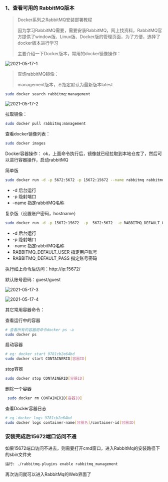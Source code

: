 ### 1、查看可用的 RabbitMQ版本

> Docker系列之RabbitMQ安装部署教程
>
> 因为学习RabbitMQ需要，需要安装RabbitMQ，网上找资料，RabbitMQ官方提供了window版、Linux版、Docker版的管理页面，为了方便，选择了docker版本进行学习
>
> 主要介绍一下Docker版本，常用的docker镜像操作： 

![2021-05-17-1](C:\workspace\Coding\MyWiki\images\Docker\rabbitmq\2021-05-17-1.png)

> 查询rabbitMQ镜像：
>
> management版本，不指定默认为最新版本latest

```bash
sudo docker search rabbitmq:management
```

![2021-05-17-2](C:\workspace\Coding\MyWiki\images\Docker\rabbitmq\2021-05-17-2.png)

 拉取镜像：

```bash
sudo docker pull rabbitmq:management
```

查看docker镜像列表：

```bash
sudo docker images
```

Docker容器操作： ok，上面命令执行后，镜像就已经拉取到本地仓库了，然后可以进行容器操作，启动rabbitMQ

简单版

```bash
sudo docker run -d -p 5672:5672 -p 15672:15672 --name rabbitmq rabbitmq:management
```

- -d 后台运行
- -p 隐射端口
- –name 指定rabbitMQ名称

复杂版（设置账户密码，hostname）

```bash
sudo docker run -d -p 15672:15672  -p  5672:5672  -e RABBITMQ_DEFAULT_USER=admin -e RABBITMQ_DEFAULT_PASS=admin --name rabbitmq --hostname=rabbitmqhostone  rabbitmq:management
```

- -d 后台运行
- -p 隐射端口
- –name 指定rabbitMQ名称
- RABBITMQ_DEFAULT_USER 指定用户账号
- RABBITMQ_DEFAULT_PASS 指定账号密码

执行如上命令后访问：http://ip:15672/

默认账号密码：guest/guest

![2021-05-17-3](C:\workspace\Coding\MyWiki\images\Docker\rabbitmq\2021-05-17-3.png)

![2021-05-17-4](C:\workspace\Coding\MyWiki\images\Docker\rabbitmq\2021-05-17-4.png)

 其它常用容器命令：

查看运行中的容器

```bash
# 查看所有的容器用命令docker ps -a
sudo docker ps
```

启动容器

```bash
# eg: docker start 9781cb2e64bd
sudo docker start CONTAINERID[容器ID]
```

stop容器

```bash
sudo docker stop CONTAINERID[容器ID]
```

删除一个容器

```bash
 sudo docker rm CONTAINERID[容器ID]
```

查看Docker容器日志

```bash
# eg：docker logs 9781cb2e64bd
sudo docker logs container‐name[容器名]/container‐id[容器ID]
```



### 安装完成后15672端口访问不通
如果15672端口访问不进去，则需要打开cmd窗口，进入RabbitMq的安装路径下的sbin文件夹

```bash
运行: ./rabbitmq-plugins enable rabbitmq_management
```

再次访问就可以进入RabbitMq的Web界面了


